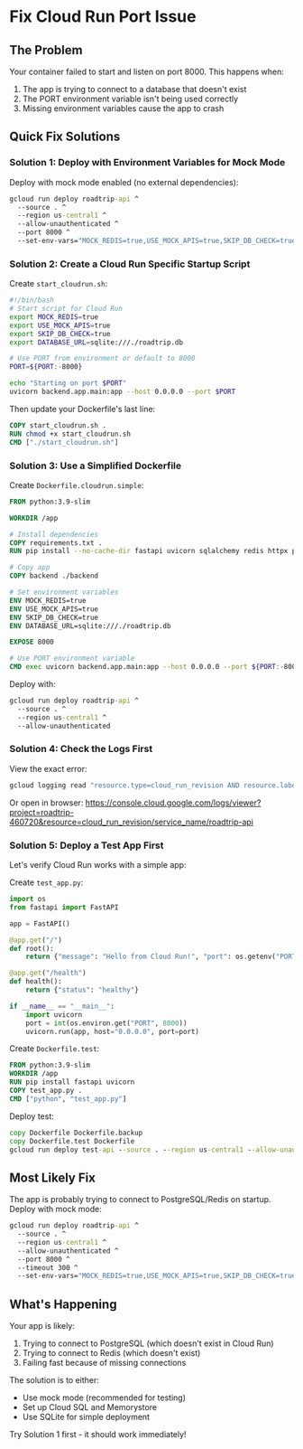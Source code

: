 # Fix Cloud Run Port Issue

## The Problem
Your container failed to start and listen on port 8000. This happens when:
1. The app is trying to connect to a database that doesn't exist
2. The PORT environment variable isn't being used correctly
3. Missing environment variables cause the app to crash

## Quick Fix Solutions

### Solution 1: Deploy with Environment Variables for Mock Mode

Deploy with mock mode enabled (no external dependencies):

```cmd
gcloud run deploy roadtrip-api ^
  --source . ^
  --region us-central1 ^
  --allow-unauthenticated ^
  --port 8000 ^
  --set-env-vars="MOCK_REDIS=true,USE_MOCK_APIS=true,SKIP_DB_CHECK=true,ENVIRONMENT=development"
```

### Solution 2: Create a Cloud Run Specific Startup Script

Create `start_cloudrun.sh`:

```bash
#!/bin/bash
# Start script for Cloud Run
export MOCK_REDIS=true
export USE_MOCK_APIS=true
export SKIP_DB_CHECK=true
export DATABASE_URL=sqlite:///./roadtrip.db

# Use PORT from environment or default to 8000
PORT=${PORT:-8000}

echo "Starting on port $PORT"
uvicorn backend.app.main:app --host 0.0.0.0 --port $PORT
```

Then update your Dockerfile's last line:
```dockerfile
COPY start_cloudrun.sh .
RUN chmod +x start_cloudrun.sh
CMD ["./start_cloudrun.sh"]
```

### Solution 3: Use a Simplified Dockerfile

Create `Dockerfile.cloudrun.simple`:

```dockerfile
FROM python:3.9-slim

WORKDIR /app

# Install dependencies
COPY requirements.txt .
RUN pip install --no-cache-dir fastapi uvicorn sqlalchemy redis httpx pydantic python-jose passlib

# Copy app
COPY backend ./backend

# Set environment variables
ENV MOCK_REDIS=true
ENV USE_MOCK_APIS=true
ENV SKIP_DB_CHECK=true
ENV DATABASE_URL=sqlite:///./roadtrip.db

EXPOSE 8000

# Use PORT environment variable
CMD exec uvicorn backend.app.main:app --host 0.0.0.0 --port ${PORT:-8000}
```

Deploy with:
```cmd
gcloud run deploy roadtrip-api ^
  --source . ^
  --region us-central1 ^
  --allow-unauthenticated
```

### Solution 4: Check the Logs First

View the exact error:
```cmd
gcloud logging read "resource.type=cloud_run_revision AND resource.labels.service_name=roadtrip-api" --limit 50
```

Or open in browser:
https://console.cloud.google.com/logs/viewer?project=roadtrip-460720&resource=cloud_run_revision/service_name/roadtrip-api

### Solution 5: Deploy a Test App First

Let's verify Cloud Run works with a simple app:

Create `test_app.py`:
```python
import os
from fastapi import FastAPI

app = FastAPI()

@app.get("/")
def root():
    return {"message": "Hello from Cloud Run!", "port": os.getenv("PORT", "8000")}

@app.get("/health")
def health():
    return {"status": "healthy"}

if __name__ == "__main__":
    import uvicorn
    port = int(os.environ.get("PORT", 8000))
    uvicorn.run(app, host="0.0.0.0", port=port)
```

Create `Dockerfile.test`:
```dockerfile
FROM python:3.9-slim
WORKDIR /app
RUN pip install fastapi uvicorn
COPY test_app.py .
CMD ["python", "test_app.py"]
```

Deploy test:
```cmd
copy Dockerfile Dockerfile.backup
copy Dockerfile.test Dockerfile
gcloud run deploy test-api --source . --region us-central1 --allow-unauthenticated
```

## Most Likely Fix

The app is probably trying to connect to PostgreSQL/Redis on startup. Deploy with mock mode:

```cmd
gcloud run deploy roadtrip-api ^
  --source . ^
  --region us-central1 ^
  --allow-unauthenticated ^
  --port 8000 ^
  --timeout 300 ^
  --set-env-vars="MOCK_REDIS=true,USE_MOCK_APIS=true,SKIP_DB_CHECK=true,DATABASE_URL=sqlite:///./app.db,ENVIRONMENT=production,SECRET_KEY=temp-secret-key,JWT_SECRET_KEY=temp-jwt-key"
```

## What's Happening

Your app is likely:
1. Trying to connect to PostgreSQL (which doesn't exist in Cloud Run)
2. Trying to connect to Redis (which doesn't exist)
3. Failing fast because of missing connections

The solution is to either:
- Use mock mode (recommended for testing)
- Set up Cloud SQL and Memorystore
- Use SQLite for simple deployment

Try Solution 1 first - it should work immediately!
